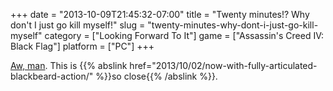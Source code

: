 +++
date = "2013-10-09T21:45:32-07:00"
title = "Twenty minutes!?  Why don't I just go kill myself!"
slug = "twenty-minutes-why-dont-i-just-go-kill-myself"
category = ["Looking Forward To It"]
game = ["Assassin's Creed IV: Black Flag"]
platform = ["PC"]
+++

<a href="http://www.joystiq.com/2013/10/09/assassins-creed-4-has-five-hours-of-modern-day-play-most-of-it/">Aw, man</a>.  This is {{% abslink href="2013/10/02/now-with-fully-articulated-blackbeard-action/" %}}so close{{% /abslink %}}.
